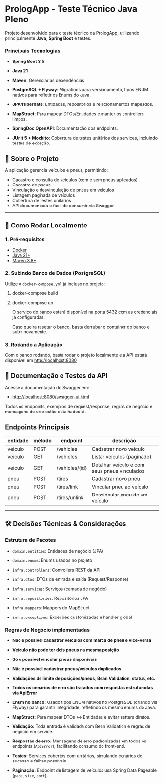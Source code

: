 
# PrologApp - Teste Técnico Java Pleno

Projeto desenvolvido para o teste técnico da PrologApp, utilizando principalmente **Java**, **Spring Boot** e testes.

### Principais Tecnologias

-   **Spring Boot 3.5**
    
-   **Java 21**

- **Maven**: Gerenciar as dependências
    
-   **PostgreSQL + Flyway**: Migrations para versionamento, tipos ENUM nativos para refletir os Enums do Java.
    
-   **JPA/Hibernate**: Entidades, repositórios e relacionamentos mapeados.
    
-   **MapStruct**: Para mapear DTOs/Entidades e manter os controllers limpos.
    
-   **SpringDoc OpenAPI**: Documentação dos endpoints.
    
-   **JUnit 5 + Mockito**: Cobertura de testes unitários dos services, incluindo testes de exceção.

## 📝 Sobre o Projeto

A aplicação gerencia veículos e pneus, permitindo:
- Cadastro e consulta de veículos (com e sem pneus aplicados)
- Cadastro de pneus
- Vinculação e desvinculação de pneus em veículos
- Listagem paginada de veículos
- Cobertura de testes unitários
- API documentada e fácil de consumir via Swagger

---

## 🚀 Como Rodar Localmente

### 1. **Pré-requisitos**
- [Docker](https://www.docker.com/)
- [Java 21+](https://www.oracle.com/br/java/technologies/downloads/#java21)
- [Maven 3.8+](https://maven.apache.org/)

### 2. **Subindo Banco de Dados (PostgreSQL)**

Utilize o `docker-compose.yml` já incluso no projeto:

1. docker-compose build
2. docker-compose up

    O serviço do banco estará disponível na porta 5432 com as credenciais já configuradas.
  
   Caso queira resetar o banco, basta derrubar o container do banco e subir novamente.
   
### 3. **Rodando a Aplicação**

Com o banco rodando, basta rodar o projeto localmente e a API estará disponível em [http://localhost:8080](http://localhost:8080)

## 📖 Documentação e Testes da API

Acesse a documentação do Swagger em:

-   [http://localhost:8080/swagger-ui.html](http://localhost:8080/swagger-ui.html)
    

Todos os endpoints, exemplos de request/response, regras de negócio e mensagens de erro estão detalhados lá.


## Endpoints Principais
| entidade | método | endpoint       | descrição                                    |
|----------|--------|----------------|----------------------------------------------|
| veiculo  | POST   | /vehicles      | Cadastrar novo veículo                       |
| veiculo  | GET    | /vehicles      | Listar veículos (paginado)                   |
| veiculo  | GET    | /vehicles/{id} | Detalhar veículo e com seus pneus vinculados |
| pneu     | POST   | /tires         | Cadastrar novo pneu                          |
| pneu     | POST   | /tires/link    | Vincular pneu ao veículo                     |
| pneu     | POST   | /tires/unlink  | Desvincular pneu de um veículo               |

----------

## 🛠️ Decisões Técnicas & Considerações    

### Estrutura de Pacotes

-   `domain.entities`: Entidades de negócio (JPA)
    
-   `domain.enums`: Enums usados no projeto
    
-   `infra.controllers`: Controllers REST da API
    
-   `infra.dtos`: DTOs de entrada e saída (Request/Response)
    
-   `infra.services`: Serviços (camada de negócio)
    
-   `infra.repositories`: Repositórios JPA
    
-   `infra.mappers`: Mappers do MapStruct
    
-   `infra.exceptions`: Exceções customizadas e handler global    

### Regras de Negócio implementadas

-   **Não é possível cadastrar veículos com marca de pneu e vice-versa**
    
-   **Veículo não pode ter dois pneus na mesma posição**
    
-   **Só é possível vincular pneus disponíveis**
    
-   **Não é possível cadastrar pneus/veículos duplicados**
    
-   **Validações de limite de posições/pneus, Bean Validation, status, etc.**
    
-   **Todos os cenários de erro são tratados com respostas estruturadas via ApiError**

 -   **Enum no banco:** Usado tipos ENUM nativos no PostgreSQL (criando via Flyway) para garantir integridade, refletindo os mesmo enums do Java.
    
-   **MapStruct:** Para mapear DTOs <-> Entidades e evitar setters diretos.
    
-   **Validação:** Toda entrada é validada com Bean Validation e regras de negócio em service.
    
-   **Respostas de erro:** Mensagens de erro padronizadas em todos os endpoints (`ApiError`), facilitando consumo do front-end.
    
-   **Testes:** Services cobertos com unitários, simulando cenários de sucesso e falhas possíveis.
    
-   **Paginação:** Endpoint de listagem de veículos usa Spring Data Pageable (`page`, `size`, `sort`).
